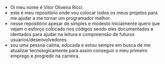 - Oi meu nome é Vítor Oliveira Ricci.
- este é meu repositório onde vou colocar todos os meus projetos para me ajudar a me tornar um programador melhor.
- nesse repositório apesar de simples e modesto inicialmente quero que vejam o esforço colocado nos códigos sendo eles documentados e identados para ajudar na leitura e compreensão de futuros usuarios/desenvolvedores.
- sou uma pessoa calma, educada e estou sempre em busca de me atualizar tecnologicamente para assim conseguir o meu primeiro emprego e progredir na carreira.
<!---
VitRicci/VitRicci is a ✨ special ✨ repository because its `README.md` (this file) appears on your GitHub profile.
You can click the Preview link to take a look at your changes.
--->
